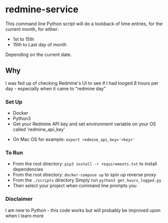 # redmine-service

This command line Python script will do a lookback of time entries, for the current month, for either:
- 1st to 15th 
- 15th to Last day of month

Depending on the current date.

## Why
I was fed up of checking Redmine's UI to see if I had looged 8 hours per day - especially when it came to "redmine day"

### Set Up
* Docker
* Python3
* Get your Redmine API key and set environment variable on your OS called 'redmine_api_key'
- On Mac OS for example: `export redmine_api_key='<key>'`

### To Run 
- From the root directory: `pip3 install -r requirements.txt` to install dependencies
- From the root directory: `docker-compose up` to spin up reverse proxy
- From the `./scripts` directory Simply run `python3 get_hours_logged.py`
- Then select your project when command line prompts you

### Disclaimer
I am new to Python - this code works but will probably be improved upon when I learn more
